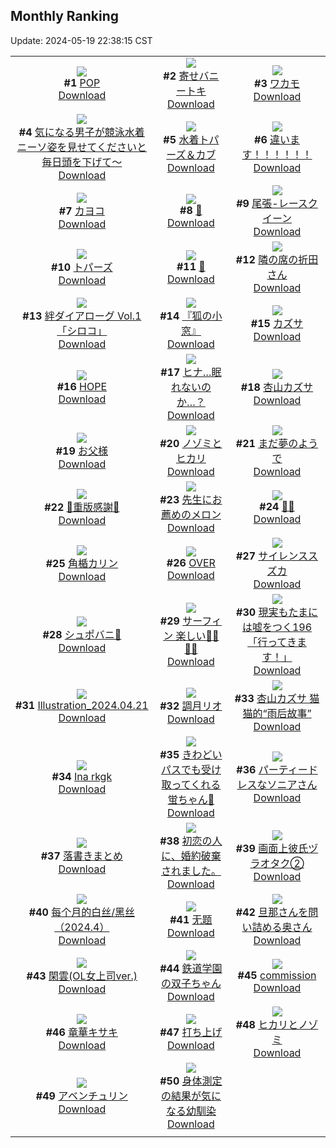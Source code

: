 ## Monthly Ranking
Update: 2024-05-19 22:38:15 CST

|      |      |      |
| :----: | :----: | :----: |
| ![](https://i.pixiv.re/c/240x480/img-master/img/2024/04/21/00/00/14/118016071_p0_master1200.jpg)<br>**#1** [POP](https://www.pixiv.net/artworks/118016071)<br>[Download](https://i.pixiv.re/img-original/img/2024/04/21/00/00/14/118016071_p0.png) | ![](https://i.pixiv.re/c/240x480/img-master/img/2024/04/21/18/05/50/118037589_p0_master1200.jpg)<br>**#2** [寄せバニートキ](https://www.pixiv.net/artworks/118037589)<br>[Download](https://i.pixiv.re/img-original/img/2024/04/21/18/05/50/118037589_p0.png) | ![](https://i.pixiv.re/c/240x480/img-master/img/2024/04/21/00/48/13/118017966_p0_master1200.jpg)<br>**#3** [ワカモ](https://www.pixiv.net/artworks/118017966)<br>[Download](https://i.pixiv.re/img-original/img/2024/04/21/00/48/13/118017966_p0.png) |
| ![](https://i.pixiv.re/c/240x480/img-master/img/2024/04/21/09/00/09/118025174_p0_master1200.jpg)<br>**#4** [気になる男子が競泳水着ニーソ姿を見せてくださいと毎日頭を下げて～](https://www.pixiv.net/artworks/118025174)<br>[Download](https://i.pixiv.re/img-original/img/2024/04/21/09/00/09/118025174_p0.jpg) | ![](https://i.pixiv.re/c/240x480/img-master/img/2024/04/21/19/15/20/118039631_p0_master1200.jpg)<br>**#5** [水着トパーズ＆カブ](https://www.pixiv.net/artworks/118039631)<br>[Download](https://i.pixiv.re/img-original/img/2024/04/21/19/15/20/118039631_p0.jpg) | ![](https://i.pixiv.re/c/240x480/img-master/img/2024/04/21/18/00/52/118037423_p0_master1200.jpg)<br>**#6** [違います！！！！！！](https://www.pixiv.net/artworks/118037423)<br>[Download](https://i.pixiv.re/img-original/img/2024/04/21/18/00/52/118037423_p0.png) |
| ![](https://i.pixiv.re/c/240x480/img-master/img/2024/04/21/00/10/35/118016770_p0_master1200.jpg)<br>**#7** [カヨコ](https://www.pixiv.net/artworks/118016770)<br>[Download](https://i.pixiv.re/img-original/img/2024/04/21/00/10/35/118016770_p0.jpg) | ![](https://i.pixiv.re/c/240x480/img-master/img/2024/04/21/00/00/04/118016004_p0_master1200.jpg)<br>**#8** [🎀](https://www.pixiv.net/artworks/118016004)<br>[Download](https://i.pixiv.re/img-original/img/2024/04/21/00/00/04/118016004_p0.png) | ![](https://i.pixiv.re/c/240x480/img-master/img/2024/04/19/18/15/38/117974000_p0_master1200.jpg)<br>**#9** [尾張-レースクイーン](https://www.pixiv.net/artworks/117974000)<br>[Download](https://i.pixiv.re/img-original/img/2024/04/19/18/15/38/117974000_p0.jpg) |
| ![](https://i.pixiv.re/c/240x480/img-master/img/2024/04/20/00/00/23/117984836_p0_master1200.jpg)<br>**#10** [トパーズ](https://www.pixiv.net/artworks/117984836)<br>[Download](https://i.pixiv.re/img-original/img/2024/04/20/00/00/23/117984836_p0.jpg) | ![](https://i.pixiv.re/c/240x480/img-master/img/2024/04/21/13/45/19/118030834_p0_master1200.jpg)<br>**#11** [🖤](https://www.pixiv.net/artworks/118030834)<br>[Download](https://i.pixiv.re/img-original/img/2024/04/21/13/45/19/118030834_p0.jpg) | ![](https://i.pixiv.re/c/240x480/img-master/img/2024/04/19/00/00/35/117957166_p0_master1200.jpg)<br>**#12** [隣の席の折田さん](https://www.pixiv.net/artworks/117957166)<br>[Download](https://i.pixiv.re/img-original/img/2024/04/19/00/00/35/117957166_p0.png) |
| ![](https://i.pixiv.re/c/240x480/img-master/img/2024/04/21/00/00/25/118016137_p0_master1200.jpg)<br>**#13** [絆ダイアローグ Vol.1「シロコ」](https://www.pixiv.net/artworks/118016137)<br>[Download](https://i.pixiv.re/img-original/img/2024/04/21/00/00/25/118016137_p0.jpg) | ![](https://i.pixiv.re/c/240x480/img-master/img/2024/04/21/00/02/40/118016407_p0_master1200.jpg)<br>**#14** [『狐の小窓』](https://www.pixiv.net/artworks/118016407)<br>[Download](https://i.pixiv.re/img-original/img/2024/04/21/00/02/40/118016407_p0.png) | ![](https://i.pixiv.re/c/240x480/img-master/img/2024/04/21/11/07/35/118027409_p0_master1200.jpg)<br>**#15** [カズサ](https://www.pixiv.net/artworks/118027409)<br>[Download](https://i.pixiv.re/img-original/img/2024/04/21/11/07/35/118027409_p0.png) |
| ![](https://i.pixiv.re/c/240x480/img-master/img/2024/04/20/00/00/41/117984926_p0_master1200.jpg)<br>**#16** [HOPE](https://www.pixiv.net/artworks/117984926)<br>[Download](https://i.pixiv.re/img-original/img/2024/04/20/00/00/41/117984926_p0.png) | ![](https://i.pixiv.re/c/240x480/img-master/img/2024/04/20/11/56/54/117996627_p0_master1200.jpg)<br>**#17** [ヒナ…眠れないのか…？](https://www.pixiv.net/artworks/117996627)<br>[Download](https://i.pixiv.re/img-original/img/2024/04/20/11/56/54/117996627_p0.png) | ![](https://i.pixiv.re/c/240x480/img-master/img/2024/04/20/00/00/18/117984809_p0_master1200.jpg)<br>**#18** [杏山カズサ](https://www.pixiv.net/artworks/117984809)<br>[Download](https://i.pixiv.re/img-original/img/2024/04/20/00/00/18/117984809_p0.jpg) |
| ![](https://i.pixiv.re/c/240x480/img-master/img/2024/04/21/00/03/10/118016452_p0_master1200.jpg)<br>**#19** [お父様](https://www.pixiv.net/artworks/118016452)<br>[Download](https://i.pixiv.re/img-original/img/2024/04/21/00/03/10/118016452_p0.jpg) | ![](https://i.pixiv.re/c/240x480/img-master/img/2024/04/19/00/00/37/117957179_p0_master1200.jpg)<br>**#20** [ノゾミとヒカリ](https://www.pixiv.net/artworks/117957179)<br>[Download](https://i.pixiv.re/img-original/img/2024/04/19/00/00/37/117957179_p0.jpg) | ![](https://i.pixiv.re/c/240x480/img-master/img/2024/04/21/00/00/01/118015993_p0_master1200.jpg)<br>**#21** [まだ夢のようで](https://www.pixiv.net/artworks/118015993)<br>[Download](https://i.pixiv.re/img-original/img/2024/04/21/00/00/01/118015993_p0.jpg) |
| ![](https://i.pixiv.re/c/240x480/img-master/img/2024/04/21/01/30/59/118019133_p0_master1200.jpg)<br>**#22** [💜重版感謝💜](https://www.pixiv.net/artworks/118019133)<br>[Download](https://i.pixiv.re/img-original/img/2024/04/21/01/30/59/118019133_p0.jpg) | ![](https://i.pixiv.re/c/240x480/img-master/img/2024/04/21/16/57/50/118035414_p0_master1200.jpg)<br>**#23** [先生にお薦めのメロン](https://www.pixiv.net/artworks/118035414)<br>[Download](https://i.pixiv.re/img-original/img/2024/04/21/16/57/50/118035414_p0.jpg) | ![](https://i.pixiv.re/c/240x480/img-master/img/2024/04/20/00/07/55/117985443_p0_master1200.jpg)<br>**#24** [👙🦊](https://www.pixiv.net/artworks/117985443)<br>[Download](https://i.pixiv.re/img-original/img/2024/04/20/00/07/55/117985443_p0.jpg) |
| ![](https://i.pixiv.re/c/240x480/img-master/img/2024/04/23/18/20/21/118094805_p0_master1200.jpg)<br>**#25** [角楯カリン](https://www.pixiv.net/artworks/118094805)<br>[Download](https://i.pixiv.re/img-original/img/2024/04/23/18/20/21/118094805_p0.png) | ![](https://i.pixiv.re/c/240x480/img-master/img/2024/04/22/00/00/06/118050711_p0_master1200.jpg)<br>**#26** [OVER](https://www.pixiv.net/artworks/118050711)<br>[Download](https://i.pixiv.re/img-original/img/2024/04/22/00/00/06/118050711_p0.png) | ![](https://i.pixiv.re/c/240x480/img-master/img/2024/04/20/00/20/50/117985920_p0_master1200.jpg)<br>**#27** [サイレンススズカ](https://www.pixiv.net/artworks/117985920)<br>[Download](https://i.pixiv.re/img-original/img/2024/04/20/00/20/50/117985920_p0.jpg) |
| ![](https://i.pixiv.re/c/240x480/img-master/img/2024/04/23/10/12/24/118087201_p0_master1200.jpg)<br>**#28** [シュポバニ💢](https://www.pixiv.net/artworks/118087201)<br>[Download](https://i.pixiv.re/img-original/img/2024/04/23/10/12/24/118087201_p0.jpg) | ![](https://i.pixiv.re/c/240x480/img-master/img/2024/04/22/00/13/34/118051565_p0_master1200.jpg)<br>**#29** [サーフィン 楽しい🏄‍♀️🏄‍♀️](https://www.pixiv.net/artworks/118051565)<br>[Download](https://i.pixiv.re/img-original/img/2024/04/22/00/13/34/118051565_p0.png) | ![](https://i.pixiv.re/c/240x480/img-master/img/2024/04/21/18/09/47/118037335_p0_master1200.jpg)<br>**#30** [現実もたまには嘘をつく196「行ってきます！」](https://www.pixiv.net/artworks/118037335)<br>[Download](https://i.pixiv.re/img-original/img/2024/04/21/18/09/47/118037335_p0.jpg) |
| ![](https://i.pixiv.re/c/240x480/img-master/img/2024/04/21/01/00/42/118018319_p0_master1200.jpg)<br>**#31** [Illustration_2024.04.21](https://www.pixiv.net/artworks/118018319)<br>[Download](https://i.pixiv.re/img-original/img/2024/04/21/01/00/42/118018319_p0.png) | ![](https://i.pixiv.re/c/240x480/img-master/img/2024/04/19/17/44/02/117973090_p0_master1200.jpg)<br>**#32** [調月リオ](https://www.pixiv.net/artworks/117973090)<br>[Download](https://i.pixiv.re/img-original/img/2024/04/19/17/44/02/117973090_p0.jpg) | ![](https://i.pixiv.re/c/240x480/img-master/img/2024/04/20/14/01/12/117999143_p0_master1200.jpg)<br>**#33** [杏山カズサ 猫猫的“雨后故事”](https://www.pixiv.net/artworks/117999143)<br>[Download](https://i.pixiv.re/img-original/img/2024/04/20/14/01/12/117999143_p0.jpg) |
| ![](https://i.pixiv.re/c/240x480/img-master/img/2024/04/21/06/03/04/118022910_p0_master1200.jpg)<br>**#34** [Ina rkgk](https://www.pixiv.net/artworks/118022910)<br>[Download](https://i.pixiv.re/img-original/img/2024/04/21/06/03/04/118022910_p0.png) | ![](https://i.pixiv.re/c/240x480/img-master/img/2024/04/20/18/07/39/118004601_p0_master1200.jpg)<br>**#35** [きわどいパスでも受け取ってくれる蛍ちゃん🏀](https://www.pixiv.net/artworks/118004601)<br>[Download](https://i.pixiv.re/img-original/img/2024/04/20/18/07/39/118004601_p0.jpg) | ![](https://i.pixiv.re/c/240x480/img-master/img/2024/04/20/00/07/38/117985429_p0_master1200.jpg)<br>**#36** [パーティードレスなソニアさん](https://www.pixiv.net/artworks/117985429)<br>[Download](https://i.pixiv.re/img-original/img/2024/04/20/00/07/38/117985429_p0.jpg) |
| ![](https://i.pixiv.re/c/240x480/img-master/img/2024/04/21/08/25/10/118024629_p0_master1200.jpg)<br>**#37** [落書きまとめ](https://www.pixiv.net/artworks/118024629)<br>[Download](https://i.pixiv.re/img-original/img/2024/04/21/08/25/10/118024629_p0.png) | ![](https://i.pixiv.re/c/240x480/img-master/img/2024/04/20/12/17/00/117997157_p0_master1200.jpg)<br>**#38** [初恋の人に、婚約破棄されました。](https://www.pixiv.net/artworks/117997157)<br>[Download](https://i.pixiv.re/img-original/img/2024/04/20/12/17/00/117997157_p0.jpg) | ![](https://i.pixiv.re/c/240x480/img-master/img/2024/04/20/22/16/28/118012460_p0_master1200.jpg)<br>**#39** [画面上彼氏ヅラオタク②](https://www.pixiv.net/artworks/118012460)<br>[Download](https://i.pixiv.re/img-original/img/2024/04/20/22/16/28/118012460_p0.jpg) |
| ![](https://i.pixiv.re/c/240x480/img-master/img/2024/04/21/17/47/38/118036900_p0_master1200.jpg)<br>**#40** [每个月的白丝/黑丝（2024.4）](https://www.pixiv.net/artworks/118036900)<br>[Download](https://i.pixiv.re/img-original/img/2024/04/21/17/47/38/118036900_p0.jpg) | ![](https://i.pixiv.re/c/240x480/img-master/img/2024/04/20/09/42/21/117994272_p0_master1200.jpg)<br>**#41** [无题](https://www.pixiv.net/artworks/117994272)<br>[Download](https://i.pixiv.re/img-original/img/2024/04/20/09/42/21/117994272_p0.jpg) | ![](https://i.pixiv.re/c/240x480/img-master/img/2024/04/21/00/05/47/118016580_p0_master1200.jpg)<br>**#42** [旦那さんを問い詰める奥さん](https://www.pixiv.net/artworks/118016580)<br>[Download](https://i.pixiv.re/img-original/img/2024/04/21/00/05/47/118016580_p0.jpg) |
| ![](https://i.pixiv.re/c/240x480/img-master/img/2024/04/22/19/00/44/118068954_p0_master1200.jpg)<br>**#43** [閑雲(OL女上司ver.)](https://www.pixiv.net/artworks/118068954)<br>[Download](https://i.pixiv.re/img-original/img/2024/04/22/19/00/44/118068954_p0.png) | ![](https://i.pixiv.re/c/240x480/img-master/img/2024/04/21/17/39/37/118036646_p0_master1200.jpg)<br>**#44** [鉄道学園の双子ちゃん](https://www.pixiv.net/artworks/118036646)<br>[Download](https://i.pixiv.re/img-original/img/2024/04/21/17/39/37/118036646_p0.png) | ![](https://i.pixiv.re/c/240x480/img-master/img/2024/04/21/20/08/36/118041368_p0_master1200.jpg)<br>**#45** [commission](https://www.pixiv.net/artworks/118041368)<br>[Download](https://i.pixiv.re/img-original/img/2024/04/21/20/08/36/118041368_p0.jpg) |
| ![](https://i.pixiv.re/c/240x480/img-master/img/2024/04/21/00/31/09/118017501_p0_master1200.jpg)<br>**#46** [竜華キサキ](https://www.pixiv.net/artworks/118017501)<br>[Download](https://i.pixiv.re/img-original/img/2024/04/21/00/31/09/118017501_p0.png) | ![](https://i.pixiv.re/c/240x480/img-master/img/2024/04/22/17/26/34/118066752_p0_master1200.jpg)<br>**#47** [打ち上げ](https://www.pixiv.net/artworks/118066752)<br>[Download](https://i.pixiv.re/img-original/img/2024/04/22/17/26/34/118066752_p0.png) | ![](https://i.pixiv.re/c/240x480/img-master/img/2024/04/22/10/30/02/118060531_p0_master1200.jpg)<br>**#48** [ヒカリとノゾミ](https://www.pixiv.net/artworks/118060531)<br>[Download](https://i.pixiv.re/img-original/img/2024/04/22/10/30/02/118060531_p0.png) |
| ![](https://i.pixiv.re/c/240x480/img-master/img/2024/04/20/00/00/28/117984856_p0_master1200.jpg)<br>**#49** [アベンチュリン](https://www.pixiv.net/artworks/117984856)<br>[Download](https://i.pixiv.re/img-original/img/2024/04/20/00/00/28/117984856_p0.png) | ![](https://i.pixiv.re/c/240x480/img-master/img/2024/04/20/14/26/25/117999636_p0_master1200.jpg)<br>**#50** [身体測定の結果が気になる幼馴染](https://www.pixiv.net/artworks/117999636)<br>[Download](https://i.pixiv.re/img-original/img/2024/04/20/14/26/25/117999636_p0.jpg) |
|      |

